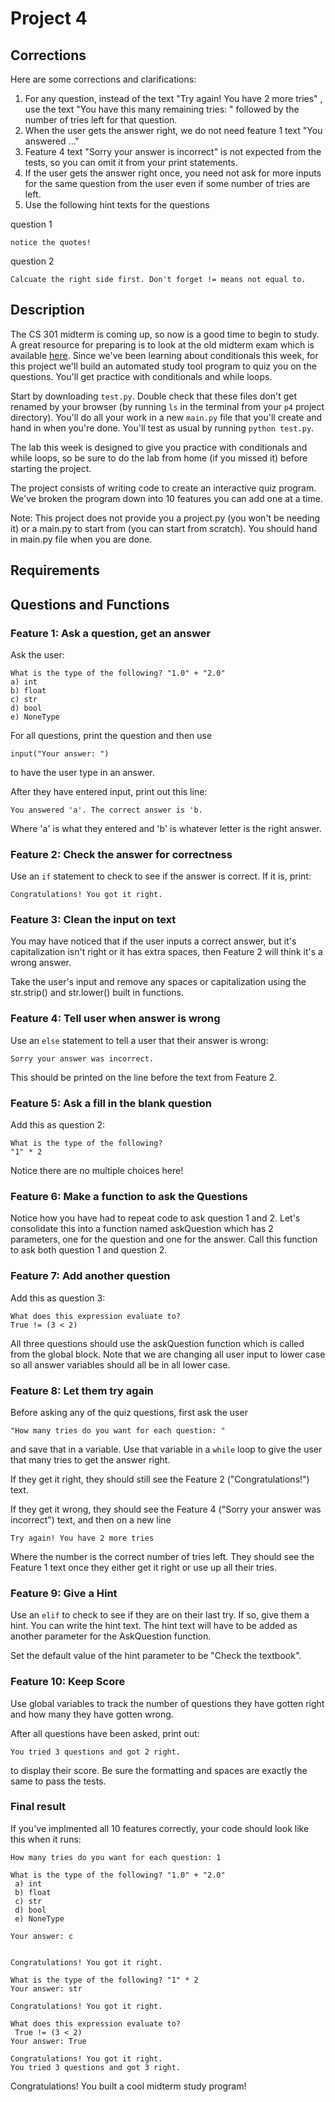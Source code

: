 # Project 4

## Corrections

Here are some corrections and clarifications:
1. For any question, instead of the text "Try again! You have 2 more tries" , use the text "You have this many remaining tries: " followed by the number of tries left for that question.
2. When the user gets the answer right, we do not need feature 1 text "You answered ..."
3. Feature 4 text "Sorry your answer is incorrect" is not expected from the tests, so you can omit it from your print statements.
4. If the user gets the answer right once, you need not ask for more inputs for the same question from the user even if some number of tries are left.
5. Use the following hint texts for the questions

question 1
```
notice the quotes!
```
question 2
```
Calcuate the right side first. Don't forget != means not equal to.
```

## Description

The CS 301 midterm is coming up, so now is a good time to begin to study. A great resource for preparing is to look at the old midterm exam which is available [here](https://github.com/tylerharter/caraza-harter-com/tree/master/tyler/cs301/spring19/materials/old-exams). Since we've been learning about conditionals this week, for this project we'll build an automated study tool program to quiz you on the questions. You'll get practice with conditionals and while loops.

Start by downloading `test.py`. Double check that these files don't get renamed by your browser (by running `ls` in the terminal from your `p4` project directory). You'll do all your work in a new `main.py` file that you'll create and hand in when you're done.  You'll test as usual by running `python test.py`.

The lab this week is designed to give you practice with conditionals and while loops, so be sure to do the lab from home (if you missed it) before starting the project.

The project consists of writing code to create an interactive quiz program. We've broken the program down into 10 features you can add one at a time.

Note: This project does not provide you a project.py (you won't be needing it) or a main.py to start from (you can start from scratch). You should hand in main.py file when you are done.


## Requirements

## Questions and Functions

### Feature 1: Ask a question, get an answer

Ask the user:

```
What is the type of the following? "1.0" + "2.0"
a) int
b) float
c) str
d) bool
e) NoneType
```
For all questions, print the question and then use

```
input("Your answer: ")
```
to have the user type in an answer.

After they have entered input, print out this line:
```
You answered 'a'. The correct answer is 'b.
```
Where 'a' is what they entered and 'b' is whatever letter is the right answer.

### Feature 2: Check the answer for correctness
Use an `if` statement to check to see if the answer is correct. If it is, print:
```
Congratulations! You got it right.
```

### Feature 3: Clean the input on text
You may have noticed that if the user inputs a correct answer, but it's capitalization isn't right or it has extra spaces, then Feature 2 will think it's a wrong answer.

Take the user's input and remove any spaces or capitalization using the str.strip() and str.lower() built in functions.

### Feature 4: Tell user when answer is wrong

Use an `else` statement to tell a user that their answer is wrong:

```
Sorry your answer was incorrect.
```
This should be printed on the line before the text from Feature 2.

### Feature 5: Ask a fill in the blank question
Add this as question 2:

```
What is the type of the following?
"1" * 2
```
Notice there are no multiple choices here!

### Feature 6: Make a function to ask the Questions

Notice how you have had to repeat code to ask question 1 and 2. Let's consolidate this into a function named askQuestion which has 2 parameters, one for the question and one for the answer. Call this function to ask both question 1 and question 2.

### Feature 7: Add another question

Add this as question 3:

```
What does this expression evaluate to?
True != (3 < 2)
```
All three questions should use the askQuestion function which is called from the global block. Note that we are changing all user input to lower case so all answer variables should all be in all lower case.

### Feature 8: Let them try again

Before asking any of the quiz questions, first ask the user
```
"How many tries do you want for each question: "
```
and save that in a variable. Use that variable in a `while` loop to give the user that many tries to get the answer right.

If they get it right, they should still see the Feature 2 ("Congratulations!") text.

If they get it wrong, they should see the Feature 4 ("Sorry your answer was incorrect") text, and then on a new line
```
Try again! You have 2 more tries
```
Where the number is the correct number of tries left. They should see the Feature 1 text once they either get it right or use up all their tries.

### Feature 9: Give a Hint

Use an `elif` to check to see if they are on their last try. If so, give them a hint. You can write the hint text. The hint text will have to be added as another parameter for the AskQuestion function.

Set the default value of the hint parameter to be "Check the textbook".

### Feature 10: Keep Score

Use global variables to track the number of questions they have gotten right and how many they have gotten wrong.

After all questions have been asked, print out:
```
You tried 3 questions and got 2 right.
```
to display their score. Be sure the formatting and spaces are exactly the same to pass the tests.

### Final result

If you've implmented all 10 features correctly, your code should look like this when it runs:
```
How many tries do you want for each question: 1

What is the type of the following? "1.0" + "2.0"
 a) int
 b) float
 c) str
 d) bool
 e) NoneType

Your answer: c


Congratulations! You got it right.

What is the type of the following? "1" * 2
Your answer: str

Congratulations! You got it right.

What does this expression evaluate to?
 True != (3 < 2)
Your answer: True

Congratulations! You got it right.
You tried 3 questions and got 3 right.
```
Congratulations! You built a cool midterm study program!
